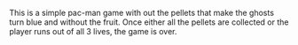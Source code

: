 This is a simple pac-man game with out the pellets that make the ghosts turn blue and without the  fruit. Once either all the pellets are collected or the player runs out of all 3 lives, the game is over.
